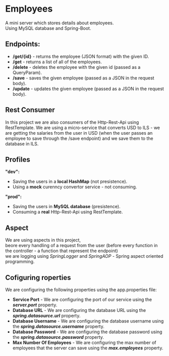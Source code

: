 # Employees
A mini server which stores details about employees.<br> Using MySQL database and Spring-Boot.

## Endpoints:
* **/get/{id}** - returns the employee (JSON format) with the given ID.
* **/get** - returns a list of all of the employees.
* **/delete** - deletes the employee with the given id (passed as a QueryParam).
* **/save** - saves the given employee (passed as a JSON in the request body).
* **/update** - updates the given employee (passed as a JSON in the request body).

## Rest Consumer
In this project we are also consumers of the Http-Rest-Api using RestTemplate.
We are using a micro-service that converts USD to ILS - we are getting the salaries from the user in USD (when the user passes an employee to save through the /save endpoint) and we save them to the database in ILS.

## Profiles
**"dev":**
* Saving the users in a **local HashMap** (not presistence).
* Using a **mock** curenncy convertor service - not consuming.

**"prod":**
* Saving the users in **MySQL database** (presistence).
* Consuming a **real** Http-Rest-Api using RestTemplate.

## Aspect
We are using aspects in this project,<br>beore every handling of a request from the user (before every function in the controller - a function that represent the endpoint)<br>we are logging using *SpringLogger* and *SpringAOP* - Spring aspect oriented programming.

## Cofiguring roperties
We are configuring the following properties using the app.properties file:
* **Service Port** - We are configuring the port of our service using the ***server.port*** property.
* **Database URL** - We are configuring the database URL using the ***spring.datasource.url*** property.
* **Database Username** - We are configuring the database username using the ***spring.datasource.username*** property.
* **Database Password** - We are configuring the database password using the ***spring.datasource.password*** property.
* **Max Number Of Employees** - We are configuring the max number of employees that the server can save using the ***max.employees*** property.
